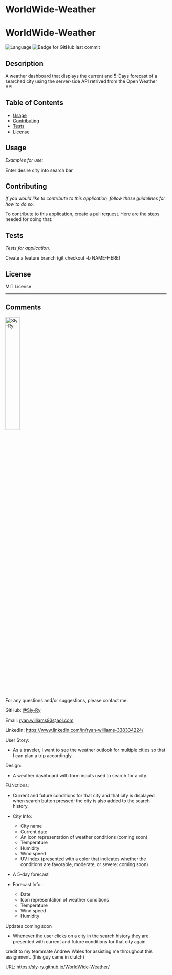 # WorldWide-Weather

# WorldWide-Weather

  ![Language](http://img.shields.io/github/languages/top/Sly-Ry/WorldWide-Weather?style=flat&logo=appveyor) ![Badge for GitHub last commit](https://img.shields.io/github/last-commit/Sly-Ry/WorldWide-Weather?style=flat&logo=appveyor)


  ## Description 
  
  A weather dashboard that displays the current and 5-Days forecast of a searched city using the server-side API retrived from the Open Weather API.
  
  ## Table of Contents
  * [Usage](#usage)
  * [Contributing](#contributing)
  * [Tests](#tests)
  * [License](#license)
  ## Usage 

  *Examples for use:*
  
  Enter desire city into search bar

  ## Contributing
  
  *If you would like to contribute to this application, follow these guidelines for how to do so.*

  To contribute to this application, create a pull request. Here are the steps needed for doing that:

  ## Tests
  
  *Tests for application.*
  
  Create a feature branch (git checkout -b NAME-HERE)

  ## License

  MIT License
  
  ---
  
  ## Comments
  
  <img src="https://avatars.githubusercontent.com/u/93052960?v=4" alt="Sly-Ry" width="30%" />
  
  For any questions and/or suggestions, please contact me:
 
  GitHub: [@Sly-Ry](https://github.com/Sly-Ry)
  
    
  Email: ryan.williams93@aol.com
    
  LinkedIn: https://www.linkedin.com/in/ryan-williams-338334224/


User Story:
- As a traveler, I want to see the weather outlook for multiple cities so that I can plan a trip accordingly.

Design:
- A weather dashboard with form inputs used to search for a city.

FUNctions:
- Current and future conditions for that city and that city is displayed when search button pressed; the city is also added to the search history.
- City Info:
  + City name
  + Current date
  + An icon representation of weather conditions (coming soon)
  + Temperature
  + Humidity
  + Wind speed
  + UV index (presented with a color that indicates whether the conditions are favorable, moderate, or severe: coming soon)

- A 5-day forecast
- Forecast Info:
    + Date
    + Icon representation of weather conditions
    + Temperature
    + Wind speed
    + Humidity

Updates coming soon 
- Whenever the user clicks on a city in the search history they are presented with current and future conditions for that city again

credit to my teammate Andrew Wales for assisting me throughout this assignment. (this guy came in clutch)

URL: https://sly-ry.github.io/WorldWide-Weather/
